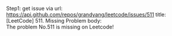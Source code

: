 Step1: get issue via url: https://api.github.com/repos/grandyang/leetcode/issues/511 
 title:[LeetCode] 511. Missing Problem 
 body:  
 The problem No.511 is missing on Leetcode!